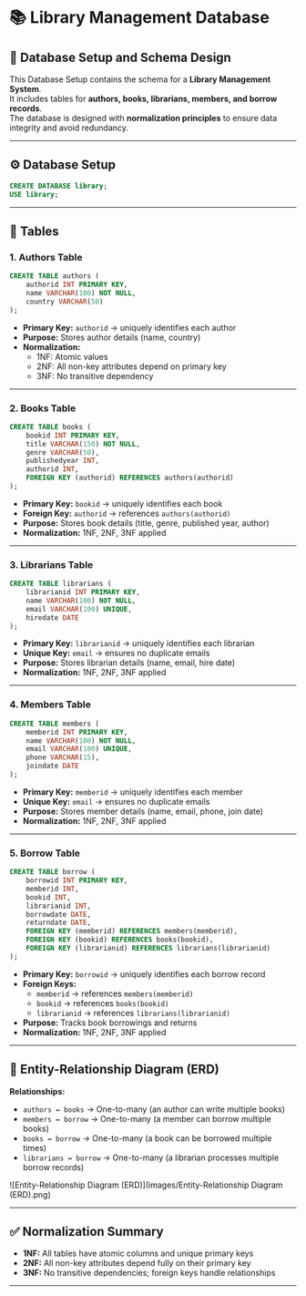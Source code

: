 # 📚 Library Management Database

## 📌 Database Setup and Schema Design
This Database Setup contains the schema for a **Library Management System**.  
It includes tables for **authors, books, librarians, members, and borrow records**.  
The database is designed with **normalization principles** to ensure data integrity and avoid redundancy.  

---

## ⚙️ Database Setup
```sql
CREATE DATABASE library;
USE library;
```

---

## 📂 Tables

### 1. Authors Table
```sql
CREATE TABLE authors (
    authorid INT PRIMARY KEY,
    name VARCHAR(100) NOT NULL,
    country VARCHAR(50)
);
```
- **Primary Key:** `authorid` → uniquely identifies each author  
- **Purpose:** Stores author details (name, country)  
- **Normalization:**  
  - 1NF: Atomic values  
  - 2NF: All non-key attributes depend on primary key  
  - 3NF: No transitive dependency  

---

### 2. Books Table
```sql
CREATE TABLE books (
    bookid INT PRIMARY KEY,
    title VARCHAR(150) NOT NULL,
    genre VARCHAR(50),
    publishedyear INT,
    authorid INT,
    FOREIGN KEY (authorid) REFERENCES authors(authorid)
);
```
- **Primary Key:** `bookid` → uniquely identifies each book  
- **Foreign Key:** `authorid` → references `authors(authorid)`  
- **Purpose:** Stores book details (title, genre, published year, author)  
- **Normalization:** 1NF, 2NF, 3NF applied  

---

### 3. Librarians Table
```sql
CREATE TABLE librarians (
    librarianid INT PRIMARY KEY,
    name VARCHAR(100) NOT NULL,
    email VARCHAR(100) UNIQUE,
    hiredate DATE
);
```
- **Primary Key:** `librarianid` → uniquely identifies each librarian  
- **Unique Key:** `email` → ensures no duplicate emails  
- **Purpose:** Stores librarian details (name, email, hire date)  
- **Normalization:** 1NF, 2NF, 3NF applied  

---

### 4. Members Table
```sql
CREATE TABLE members (
    memberid INT PRIMARY KEY,
    name VARCHAR(100) NOT NULL,
    email VARCHAR(100) UNIQUE,
    phone VARCHAR(15),
    joindate DATE
);
```
- **Primary Key:** `memberid` → uniquely identifies each member  
- **Unique Key:** `email` → ensures no duplicate emails  
- **Purpose:** Stores member details (name, email, phone, join date)  
- **Normalization:** 1NF, 2NF, 3NF applied  

---

### 5. Borrow Table
```sql
CREATE TABLE borrow (
    borrowid INT PRIMARY KEY,
    memberid INT,
    bookid INT,
    librarianid INT,
    borrowdate DATE,
    returndate DATE,
    FOREIGN KEY (memberid) REFERENCES members(memberid),
    FOREIGN KEY (bookid) REFERENCES books(bookid),
    FOREIGN KEY (librarianid) REFERENCES librarians(librarianid)
);
```
- **Primary Key:** `borrowid` → uniquely identifies each borrow record  
- **Foreign Keys:**  
  - `memberid` → references `members(memberid)`  
  - `bookid` → references `books(bookid)`  
  - `librarianid` → references `librarians(librarianid)`  
- **Purpose:** Tracks book borrowings and returns  
- **Normalization:** 1NF, 2NF, 3NF applied  

---

## 🔗 Entity-Relationship Diagram (ERD)

**Relationships:**  
- `authors ↔ books` → One-to-many (an author can write multiple books)  
- `members ↔ borrow` → One-to-many (a member can borrow multiple books)  
- `books ↔ borrow` → One-to-many (a book can be borrowed multiple times)  
- `librarians ↔ borrow` → One-to-many (a librarian processes multiple borrow records)  

![Entity-Relationship Diagram (ERD)](images/Entity-Relationship Diagram (ERD).png)


---

## ✅ Normalization Summary
- **1NF:** All tables have atomic columns and unique primary keys  
- **2NF:** All non-key attributes depend fully on their primary key  
- **3NF:** No transitive dependencies; foreign keys handle relationships  

---
